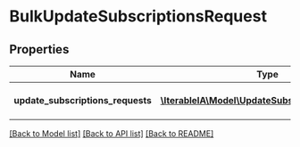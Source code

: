# BulkUpdateSubscriptionsRequest

## Properties
Name | Type | Description | Notes
------------ | ------------- | ------------- | -------------
**update_subscriptions_requests** | [**\IterableIA\Model\UpdateSubscriptionsRequest[]**](UpdateSubscriptionsRequest.md) | List of UpdateSubscriptionsRequests to process | 

[[Back to Model list]](../../README.md#documentation-for-models) [[Back to API list]](../../README.md#documentation-for-api-endpoints) [[Back to README]](../../README.md)

